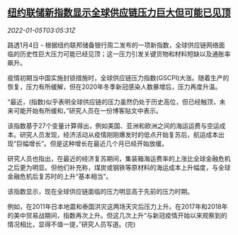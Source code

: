 <!--1641353462000-->
[纽约联储新指数显示全球供应链压力巨大但可能已见顶](https://cn.reuters.com/article/us-ny-reserve-global-chain-0105-idCNKBS2JF07M)
------

<div><i>2022-01-05T03:05:31Z</i></div><p>路透1月4日 - 根据纽约联邦储备银行周二发布的一项新指数，全球供应链网络面临的历史性巨大压力可能已经见顶；这一压力引发关键货物和材料短缺以及通胀率飙升。</p><p>疫情初期当中国实施封锁措施时，全球供应链压力指数(GSCPI)大涨。随着生产的恢复，压力有所缓解，但在2020年冬季新冠感染人数暴增后，压力再度升温。</p><p>“最近，(指数)似乎表明全球供应链的压力虽然仍处于历史高位，但已经触顶，未来可能开始有所缓和，”研究人员在一份博客贴文中表示。</p><p>该指数基于27个变量计算得出，例如美国、亚洲和欧洲之间的海运运费与空运成本。研究人员发现，经济活动从疫情刚刚爆发时的低点开始复苏后，航运成本出现“巨幅增长”。但是这种增长在最近几个月已经开始放缓。</p><p>研究人员也指出，在最近的经济复苏期间，集装箱海运费率的上涨比全球金融危机之后更为明显。但他们补充称，煤炭或钢铁等原材料的海运成本上升幅度，与全球金融危机后复苏时的上升“基本相当”。</p><p>该指数显示，现在全球供应链面临的压力明显高于先前的压力时期。</p><p>例如，在2011年日本地震和泰国洪灾这两场天灾后压力上升。在2017年和2018年的美中贸易战期间，指数再次上升。但这几次上升“与新冠疫情开始以来观察到的情况相比，显得不值一提，”研究人员写道。(完)</p>
